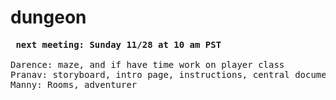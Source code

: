 # dungeon

<pre>
<strong> next meeting: Sunday 11/28 at 10 am PST</strong>

Darence: maze, and if have time work on player class
Pranav: storyboard, intro page, instructions, central document, and if time, dungeon/adventure
Manny: Rooms, adventurer

</pre>
